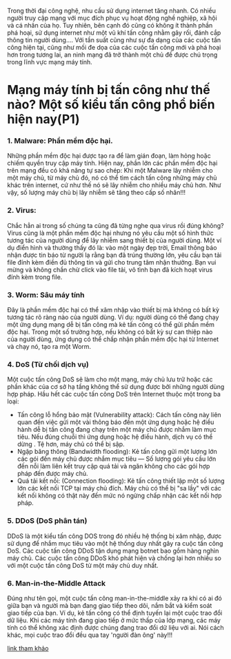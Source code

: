 Trong thời đại công nghệ, nhu cầu sử dụng internet tăng nhanh. Có nhiều người truy cập mạng với mục đích phục vụ hoạt động nghề nghiệp, xã hội và cá nhân của họ. Tuy nhiên, bên cạnh đó cũng có không ít thành phần phá hoại, sử dụng internet như một vũ khí tấn công nhằm gây rối, đánh cắp thông tin người dùng.... Với tần suất cũng như sự đa dạng của các cuộc tấn công hiện tại, cũng như mối đe dọa của các cuộc tấn công mới và phá hoại hơn trong tương lai, an ninh mạng đã trở thành một chủ đề được chú trọng trong lĩnh vực mạng máy tính. 
# Mạng máy tính bị tấn công như thế nào? Một số kiểu tấn công phổ biến hiện nay(P1)
### 1.  Malware: Phần mềm độc hại.
Những phần mềm độc hại được tạo ra để làm gián đoạn, làm hỏng hoặc chiếm quyền truy cập máy tính. Hiện nay, phần lớn các phần mềm độc hại trên mạng đều có khả năng tự sao chép: Khi một Malware lây nhiễm cho một máy chủ, từ máy chủ đó, nó có thể tìm cách tấn công những máy chủ khác trên internet, cứ như thế nó sẽ lây nhiễm cho nhiều máy chủ hơn. Như vậy, số lượng máy chủ bị lây nhiễm sẽ tăng theo cấp số nhân!!!
### 2.  Virus: 
Chắc hẳn ai trong số chúng ta cũng đã từng nghe qua virus rồi đúng không? Virus cũng là một phần mềm độc hại nhưng nó yêu cầu một số hình thức tương tác của người dùng để lây nhiễm sang thiết bị của người dùng. Một ví dụ điển hình và thường thấy đó là: vào một ngày đẹp trời, Email thông báo nhận được tin báo từ người lạ rằng bạn đã trúng thường lớn, yêu cầu bạn tải file đính kèm điền đủ thông tin và gửi cho trung tâm nhận thưởng. Bạn vui mừng và không chần chừ click vào file tải, vô tình bạn đã kích hoạt virus đính kèm trong file.
### 3.  Worm:  Sâu máy tính
   Đây là phần mềm độc hại có thể xâm nhập vào thiết bị mà không có bất kỳ tương tác rõ ràng nào của người dùng. Ví dụ: người dùng có thể đang chạy một ứng dụng mạng dễ bị tấn công mà kẻ tấn công có thể gửi phần mềm độc hại. Trong một số trường hợp, nếu không có bất kỳ sự can thiệp nào của người dùng, ứng dụng có thể chấp nhận phần mềm độc hại từ Internet và chạy nó, tạo ra một Worm.
### 4.  DoS (Từ chối dịch vụ) 
 Một cuộc tấn công DoS sẽ làm cho một mạng, máy chủ lưu trữ hoặc các phần khác của cơ sở hạ tầng không thể sử dụng được bởi những người dùng hợp pháp. Hầu hết các cuộc tấn công DoS trên Internet thuộc một trong ba loại:
* Tấn công lỗ hổng bảo mật (Vulnerability attack): 
Cách tấn công này liên quan đến việc gửi một vài thông báo đến một ứng dụng hoặc hệ điều hành dễ bị tấn công đang chạy trên một máy chủ được nhắm làm mục tiêu. Nếu đúng chuỗi thì ứng dụng hoặc hệ điều hành, dịch vụ có thể dừng . Tệ hơn, máy chủ có thể bị sập.
* Ngập băng thông (Bandwidth flooding): 
Kẻ tấn công gửi một lượng lớn các gói đến máy chủ được nhắm mục tiêu — Số lượng gói yêu cầu lớn đến nỗi làm liên kết truy cập quá tải và ngăn không cho các gói hợp pháp đến được máy chủ.
* Quá tải kết nối: (Connection flooding): 
Kẻ tấn công thiết lập một số lượng lớn các kết nối TCP tại máy chủ đích. Máy chủ có thể bị "sa lầy" với các kết nối không có thật này đến mức nó ngừng chấp nhận các kết nối hợp pháp.
### 5.  DDoS (DoS phân tán) 
DDoS là một kiểu tấn công DOS trong đó nhiều hệ thống bị xâm nhập, được sử dụng để nhắm mục tiêu vào một hệ thống duy nhất gây ra cuộc tấn công DoS. Các cuộc tấn công DDoS tận dụng mạng botnet bao gồm hàng nghìn máy chủ. Các cuộc tấn công DDoS khó phát hiện và chống lại hơn nhiều so với một cuộc tấn công DoS từ một máy chủ duy nhất.
### 6.  Man-in-the-Middle Attack
Đúng như tên gọi, một cuộc tấn công man-in-the-middle xảy ra khi có ai đó giữa bạn và người mà bạn đang giao tiếp theo dõi, nắm bắt và kiểm soát giao tiếp của bạn.
Ví dụ, kẻ tấn công có thể định tuyến lại một cuộc trao đổi dữ liệu. Khi các máy tính đang giao tiếp ở mức thấp của lớp mạng, các máy tính có thể không xác định được chúng đang trao đổi dữ liệu với ai. Nói cách khác, mọi cuộc trao đổi đều qua tay 'người đàn ông' này!!!

[link tham khảo](https://www.geeksforgeeks.org/basic-network-attacks-in-computer-network/)